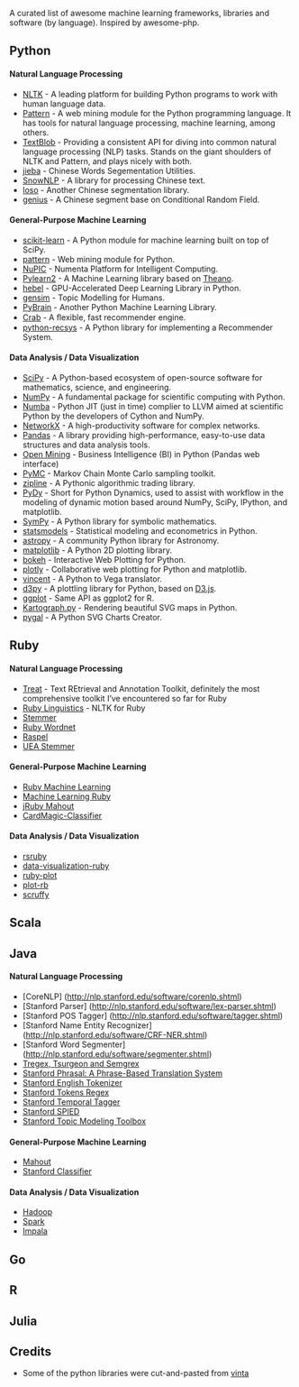 A curated list of awesome machine learning frameworks, libraries and software (by language). Inspired by awesome-php.


## Python

#### Natural Language Processing

* [NLTK](http://www.nltk.org/) - A leading platform for building Python programs to work with human language data.
* [Pattern](http://www.clips.ua.ac.be/pattern) - A web mining module for the Python programming language. It has tools for natural language processing, machine learning, among others.
* [TextBlob](http://textblob.readthedocs.org/) - Providing a consistent API for diving into common natural language processing (NLP) tasks. Stands on the giant shoulders of NLTK and Pattern, and plays nicely with both.
* [jieba](https://github.com/fxsjy/jieba#jieba-1) - Chinese Words Segementation Utilities.
* [SnowNLP](https://github.com/isnowfy/snownlp) - A library for processing Chinese text.
* [loso](https://github.com/victorlin/loso) - Another Chinese segmentation library.
* [genius](https://github.com/duanhongyi/genius) - A Chinese segment base on Conditional Random Field.

#### General-Purpose Machine Learning

* [scikit-learn](http://scikit-learn.org/) - A Python module for machine learning built on top of SciPy.
* [pattern](https://github.com/clips/pattern) - Web mining module for Python.
* [NuPIC](https://github.com/numenta/nupic) - Numenta Platform for Intelligent Computing.
* [Pylearn2](https://github.com/lisa-lab/pylearn2) - A Machine Learning library based on [Theano](https://github.com/Theano/Theano).
* [hebel](https://github.com/hannes-brt/hebel) - GPU-Accelerated Deep Learning Library in Python.
* [gensim](https://github.com/piskvorky/gensim) - Topic Modelling for Humans.
* [PyBrain](https://github.com/pybrain/pybrain) - Another Python Machine Learning Library.
* [Crab](https://github.com/muricoca/crab) - A ﬂexible, fast recommender engine.
* [python-recsys](https://github.com/ocelma/python-recsys) - A Python library for implementing a Recommender System.

#### Data Analysis / Data Visualization

* [SciPy](http://www.scipy.org/) - A Python-based ecosystem of open-source software for mathematics, science, and engineering.
* [NumPy](http://www.numpy.org/) - A fundamental package for scientific computing with Python.
* [Numba](http://numba.pydata.org/) - Python JIT (just in time) complier to LLVM aimed at scientific Python by the developers of Cython and NumPy.
* [NetworkX](https://networkx.github.io/) - A high-productivity software for complex networks.
* [Pandas](http://pandas.pydata.org/) - A library providing high-performance, easy-to-use data structures and data analysis tools.
* [Open Mining](https://github.com/avelino/mining) - Business Intelligence (BI) in Python (Pandas web interface)
* [PyMC](https://github.com/pymc-devs/pymc) - Markov Chain Monte Carlo sampling toolkit.
* [zipline](https://github.com/quantopian/zipline) - A Pythonic algorithmic trading library.
* [PyDy](https://pydy.org/) - Short for Python Dynamics, used to assist with workflow in the modeling of dynamic motion based around NumPy, SciPy, IPython, and matplotlib.
* [SymPy](https://github.com/sympy/sympy) - A Python library for symbolic mathematics.
* [statsmodels](https://github.com/statsmodels/statsmodels) - Statistical modeling and econometrics in Python.
* [astropy](http://www.astropy.org/) - A community Python library for Astronomy.
* [matplotlib](http://matplotlib.org/) - A Python 2D plotting library.
* [bokeh](https://github.com/ContinuumIO/bokeh) - Interactive Web Plotting for Python.
* [plotly](https://plot.ly/python) - Collaborative web plotting for Python and matplotlib.
* [vincent](https://github.com/wrobstory/vincent) - A Python to Vega translator.
* [d3py](https://github.com/mikedewar/d3py) - A plottling library for Python, based on [D3.js](http://d3js.org/).
* [ggplot](https://github.com/yhat/ggplot) - Same API as ggplot2 for R.
* [Kartograph.py](https://github.com/kartograph/kartograph.py) - Rendering beautiful SVG maps in Python.
* [pygal](http://pygal.org/) - A Python SVG Charts Creator.


## Ruby

#### Natural Language Processing

* [Treat](https://github.com/louismullie/treat) -  Text REtrieval and Annotation Toolkit, definitely the most comprehensive toolkit I’ve encountered so far for Ruby
* [Ruby Linguistics](http://www.deveiate.org/projects/Linguistics/) -  NLTK for Ruby
* [Stemmer](https://github.com/aurelian/ruby-stemmer) 
* [Ruby Wordnet](http://www.deveiate.org/projects/Ruby-WordNet/)
* [Raspel](http://sourceforge.net/projects/raspell/)
* [UEA Stemmer](https://github.com/ealdent/uea-stemmer)

#### General-Purpose Machine Learning

* [Ruby Machine Learning](https://github.com/tsycho/ruby-machine-learning)
* [Machine Learning Ruby](https://github.com/mizoR/machine-learning-ruby)
* [jRuby Mahout](https://github.com/vasinov/jruby_mahout)
* [CardMagic-Classifier](https://github.com/cardmagic/classifier)

#### Data Analysis / Data Visualization

* [rsruby](https://github.com/alexgutteridge/rsruby)
* [data-visualization-ruby](https://github.com/chrislo/data_visualisation_ruby)
* [ruby-plot](https://www.ruby-toolbox.com/projects/ruby-plot)
* [plot-rb](https://github.com/zuhao/plotrb)
* [scruffy](http://www.rubyinside.com/scruffy-a-beautiful-graphing-toolkit-for-ruby-194.html)

## Scala


## Java

#### Natural Language Processing

* [CoreNLP] (http://nlp.stanford.edu/software/corenlp.shtml)
* [Stanford Parser] (http://nlp.stanford.edu/software/lex-parser.shtml)
* [Stanford POS Tagger] (http://nlp.stanford.edu/software/tagger.shtml)
* [Stanford Name Entity Recognizer] (http://nlp.stanford.edu/software/CRF-NER.shtml)
* [Stanford Word Segmenter] (http://nlp.stanford.edu/software/segmenter.shtml)
* [Tregex, Tsurgeon and Semgrex](http://nlp.stanford.edu/software/tregex.shtml)
* [Stanford Phrasal: A Phrase-Based Translation System](http://nlp.stanford.edu/software/phrasal/)
* [Stanford English Tokenizer](http://nlp.stanford.edu/software/tokenizer.shtml)
* [Stanford Tokens Regex](http://nlp.stanford.edu/software/tokensregex.shtml)
* [Stanford Temporal Tagger](http://nlp.stanford.edu/software/sutime.shtml)
* [Stanford SPIED](http://nlp.stanford.edu/software/patternslearning.shtml)
* [Stanford Topic Modeling Toolbox](http://nlp.stanford.edu/software/tmt/tmt-0.4/)

#### General-Purpose Machine Learning

* [Mahout](https://github.com/apache/mahout)
* [Stanford Classifier](http://nlp.stanford.edu/software/classifier.shtml)

#### Data Analysis / Data Visualization

* [Hadoop](https://github.com/apache/hadoop-mapreduce)
* [Spark](https://github.com/apache/spark)
* [Impala](https://github.com/cloudera/impala)


## Go


## R


## Julia



## Credits

* Some of the python libraries were cut-and-pasted from [vinta](https://github.com/vinta/awesome-python)


